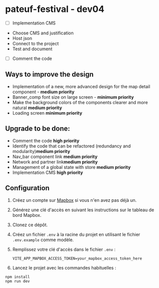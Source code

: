 # pateuf-festival - dev04

- [ ] Implementation CMS
- Choose CMS and justification
- Host json
- Connect to the project
- Test and document
- [ ] Comment the code

## Ways to improve the design

- Implementation of a new, more advanced design for the map detail
  component - **medium priority**
- Banner_comp font size on large screen - **minimum priority**
- Make the background colors of the components clearer and more natural **medium priority**
- Loading screen **minimum priority**

## Upgrade to be done:

- Comment the code **high priority**
- Identify the code that can be refactored (redundancy and modularity)**medium priority**
- Nav_bar component link **medium priority**
- Network and partner link**medium priority**
- Management of a global state with store **medium priority**
- Implementation CMS **high priority**

## Configuration

1. Créez un compte sur [Mapbox](https://www.mapbox.com/) si vous n'en avez pas déjà un.
2. Générez une clé d'accès en suivant les instructions sur le tableau de bord Mapbox.
3. Clonez ce dépôt.
4. Créez un fichier `.env` à la racine du projet en utilisant le fichier `.env.example` comme modèle.
5. Remplissez votre clé d'accès dans le fichier `.env` :

   ```plaintext
   VITE_APP_MAPBOX_ACCESS_TOKEN=your_mapbox_access_token_here

   ```

6. Lancez le projet avec les commandes habituelles :

```sh
npm install
npm run dev
```
